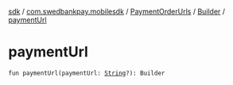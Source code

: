 [sdk](../../../index.md) / [com.swedbankpay.mobilesdk](../../index.md) / [PaymentOrderUrls](../index.md) / [Builder](index.md) / [paymentUrl](./payment-url.md)

# paymentUrl

`fun paymentUrl(paymentUrl: `[`String`](https://kotlinlang.org/api/latest/jvm/stdlib/kotlin/-string/index.html)`?): Builder`